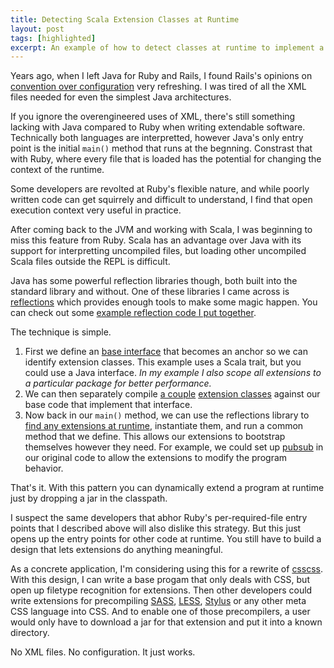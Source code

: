 ```yaml
---
title: Detecting Scala Extension Classes at Runtime
layout: post
tags: [highlighted]
excerpt: An example of how to detect classes at runtime to implement a convention-over-configuration extension strategy in Scala (or Java).
---
```


Years ago, when I left Java for Ruby and Rails, I found Rails's opinions on [convention over configuration](http://en.wikipedia.org/wiki/Convention_over_configuration) very refreshing. I was tired of all the XML files needed for even the simplest Java architectures.

If you ignore the overengineered uses of XML, there's still something lacking with Java compared to Ruby when writing extendable software. Technically both languages are interpretted, however Java's only entry point is the initial `main()` method that runs at the begnning. Constrast that with Ruby, where every file that is loaded has the potential for changing the context of the runtime.

Some developers are revolted at Ruby's flexible nature, and while poorly written code can get squirrely and difficult to understand, I find that open execution context very useful in practice.

After coming back to the JVM and working with Scala, I was beginning to miss this feature from Ruby. Scala has an advantage over Java with its support for interpretting uncompiled files, but loading other uncompiled Scala files outside the REPL is difficult.

Java has some powerful reflection libraries though, both built into the standard library and without. One of these libraries I came across is [reflections](https://github.com/ronmamo/reflections) which provides enough tools to make some magic happen. You can check out some [example reflection code I put together](https://github.com/zmoazeni/reflections-example).

The technique is simple.

1. First we define an [base interface](https://github.com/zmoazeni/reflections-example/blob/master/reflections-base/src/main/scala/org/reflections_example/extension/BaseExtension.scala) that becomes an anchor so we can identify extension classes. This example uses a Scala trait, but you could use a Java interface. _In my example I also scope all extensions to a particular package for better performance._
2. We can then separately compile [a couple](https://github.com/zmoazeni/reflections-example/blob/master/reflections-extension/src/main/scala/org/reflections_example/extension/MyFirstExtension.scala) [extension classes](https://github.com/zmoazeni/reflections-example/blob/master/reflections-extension/src/main/scala/org/reflections_example/extension/MySecondExtension.scala) against our base code that implement that interface.
3. Now back in our `main()` method, we can use the reflections library to [find any extensions at runtime](https://github.com/zmoazeni/reflections-example/blob/master/reflections-base/src/main/scala/org/reflections_example/Main.scala#L9-L13), instantiate them, and run a common method that we define. This allows our extensions to bootstrap themselves however they need. For example, we could set up [pubsub](http://en.wikipedia.org/wiki/Publish%E2%80%93subscribe_pattern) in our original code to allow the extensions to modify the program behavior.

That's it. With this pattern you can dynamically extend a program at runtime just by dropping a jar in the classpath.

I suspect the same developers that abhor Ruby's per-required-file entry points that I described above will also dislike this strategy. But this just opens up the entry points for other code at runtime. You still have to build a design that lets extensions do anything meaningful.

As a concrete application, I'm considering using this for a rewrite of [csscss](/blog/2013/04/csscss/). With this design, I can write a base progam that only deals with CSS, but open up filetype recognition for extensions. Then other developers could write extensions for precompiling [SASS](http://sass-lang.com/), [LESS](http://lesscss.org/), [Stylus](http://learnboost.github.io/stylus/) or any other meta CSS language into CSS. And to enable one of those precompilers, a user would only have to download a jar for that extension and put it into a known directory.

No XML files. No configuration. It just works.
